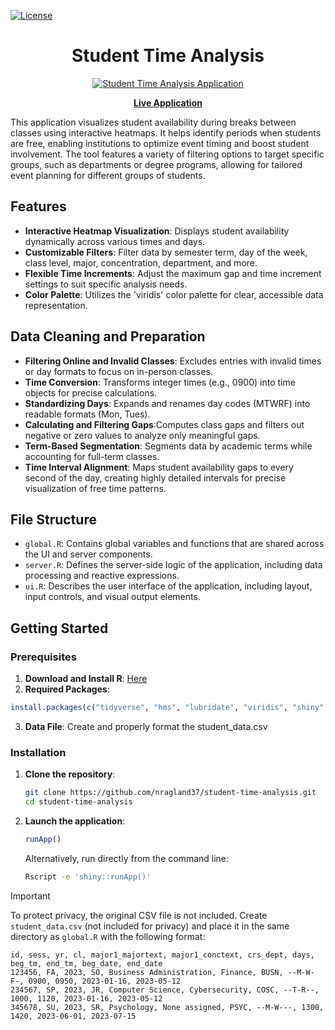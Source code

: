 [![License](https://img.shields.io/badge/license-MIT-blue)](https://github.com/nragland37/Student-Time-Analysis-Tool/blob/main/LICENSE)

<h1 align="center">
  Student Time Analysis
</h1>

<p align="center">
  <a href="https://nragland37.shinyapps.io/timeanalysis/" target="_blank">
    <img src="assets/shiny-demo.gif" alt="Student Time Analysis Application"> 
  </a>
</p>

<p align="center">
  <a href="https://nragland37.shinyapps.io/timeanalysis/" target="_blank"><b>Live Application</b></a> 
</p>

This application visualizes student availability during breaks between classes using interactive heatmaps. It helps identify periods when students are free, enabling institutions to optimize event timing and boost student involvement. The tool features a variety of filtering options to target specific groups, such as departments or degree programs, allowing for tailored event planning for different groups of students.  

## Features

- **Interactive Heatmap Visualization**: Displays student availability dynamically across various times and days.
- **Customizable Filters**: Filter data by semester term, day of the week, class level, major, concentration, department, and more.
- **Flexible Time Increments**: Adjust the maximum gap and time increment settings to suit specific analysis needs.
- **Color Palette**: Utilizes the 'viridis' color palette for clear, accessible data representation.

## Data Cleaning and Preparation

- **Filtering Online and Invalid Classes**: Excludes entries with invalid times or day formats to focus on in-person classes.
- **Time Conversion**: Transforms integer times (e.g., 0900) into time objects for precise calculations.
- **Standardizing Days**: Expands and renames day codes (MTWRF) into readable formats (Mon, Tues).
- **Calculating and Filtering Gaps**:Computes class gaps and filters out negative or zero values to analyze only meaningful gaps.
- **Term-Based Segmentation**: Segments data by academic terms while accounting for full-term classes.
- **Time Interval Alignment**: Maps student availability gaps to every second of the day, creating highly detailed intervals for precise visualization of free time patterns.

## File Structure

- `global.R`: Contains global variables and functions that are shared across the UI and server components.
- `server.R`: Defines the server-side logic of the application, including data processing and reactive expressions.
- `ui.R`: Describes the user interface of the application, including layout, input controls, and visual output elements.

## Getting Started

### Prerequisites

1. **Download and Install R**: [Here](https://cran.r-project.org/)
2. **Required Packages**:
```R
install.packages(c("tidyverse", "hms", "lubridate", "viridis", "shiny", "plotly"))
```
3. **Data File**: Create and properly format the student_data.csv

### Installation

1. **Clone the repository**:
   ```bash
   git clone https://github.com/nragland37/student-time-analysis.git
   cd student-time-analysis
   ```
2. **Launch the application**:
   ```R
   runApp()
   ```
   Alternatively, run directly from the command line:
   ```bash
   Rscript -e 'shiny::runApp()'
   ```

> [!IMPORTANT]  
>  To protect privacy, the original CSV file is not included. Create `student_data.csv` (not included for privacy) and place it in the same directory as `global.R` with the following format:
> ```
> id, sess, yr, cl, major1_majortext, major1_conctext, crs_dept, days, beg_tm, end_tm, beg_date, end_date
> 123456, FA, 2023, SO, Business Administration, Finance, BUSN, --M-W-F-, 0900, 0950, 2023-01-16, 2023-05-12
> 234567, SP, 2023, JR, Computer Science, Cybersecurity, COSC, --T-R--, 1000, 1120, 2023-01-16, 2023-05-12
> 345678, SU, 2023, SR, Psychology, None assigned, PSYC, --M-W---, 1300, 1420, 2023-06-01, 2023-07-15
> ```
